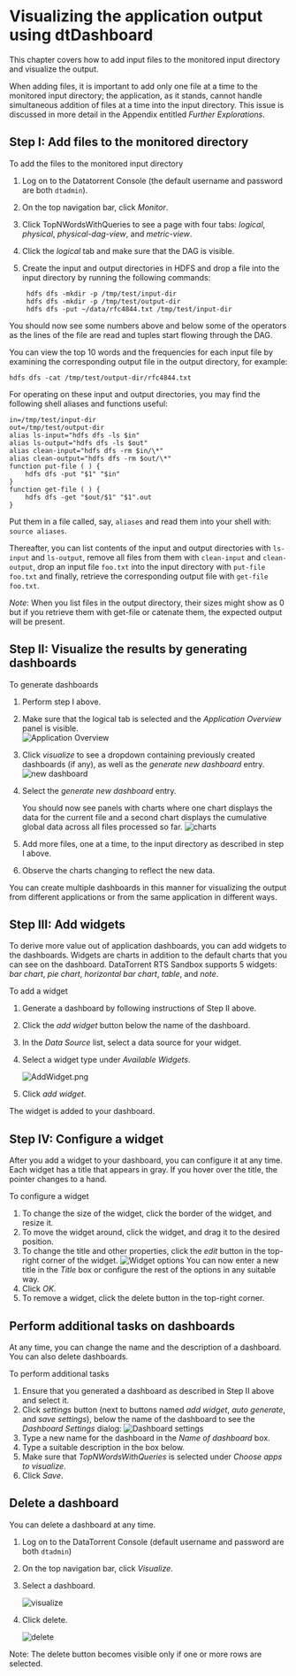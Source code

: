 Visualizing the application output using dtDashboard
===
This chapter covers how to add input files to the monitored input directory and
visualize the output.

When adding files, it is important to add only one file at a time to the
monitored input directory; the application, as it stands, cannot handle
simultaneous addition of files at a time into the input directory. This
issue is discussed in more detail in the Appendix entitled _Further Explorations_.

Step I: Add files to the monitored directory
---
To add the files to the monitored input directory

1. Log on to the Datatorrent Console (the default username and password are
   both `dtadmin`).
2. On the top navigation bar, click _Monitor_.
3. Click TopNWordsWithQueries to see a page with four tabs: _logical_,
   _physical_, _physical-dag-view_, and  _metric-view_.
4. Click the _logical_ tab and make sure that the DAG is visible.
5. Create the input and output directories in HDFS and drop a file into the
   input directory by running the following commands:

        hdfs dfs -mkdir -p /tmp/test/input-dir
        hdfs dfs -mkdir -p /tmp/test/output-dir
        hdfs dfs -put ~/data/rfc4844.txt /tmp/test/input-dir

You should now see some numbers above and below some of the operators as the
lines of the file are read and tuples start flowing through the DAG.

You can view the top 10 words and the frequencies for each input file by
examining the corresponding output file in the output directory, for example:

    hdfs dfs -cat /tmp/test/output-dir/rfc4844.txt

For operating on these input and output directories, you may find the following
shell aliases and functions useful:

    in=/tmp/test/input-dir
    out=/tmp/test/output-dir
    alias ls-input="hdfs dfs -ls $in"
    alias ls-output="hdfs dfs -ls $out"
    alias clean-input="hdfs dfs -rm $in/\*"
    alias clean-output="hdfs dfs -rm $out/\*"
    function put-file ( ) {
        hdfs dfs -put "$1" "$in"
    }
    function get-file ( ) {
        hdfs dfs -get "$out/$1" "$1".out
    }

Put them in a file called, say, `aliases` and read them into your shell with:
`source aliases`.

Thereafter, you can list contents of the input and output directories with
`ls-input` and `ls-output`, remove all files from them with `clean-input` and
`clean-output`, drop an input file `foo.txt` into the input directory with
`put-file foo.txt` and finally, retrieve the corresponding output file with
`get-file foo.txt`.

_Note_: When you list files in the output directory, their sizes might show as
0 but if you retrieve them with get-file or catenate them, the expected output
will be present.

Step II: Visualize the results by generating dashboards
---
To generate dashboards

1. Perform step I above.
2. Make sure that the logical tab is selected and the _Application Overview_
  panel is visible.  
    ![Application Overview](images/topnwords/image24.png "Application Overview")
3. Click _visualize_ to see a dropdown containing previously created dashboards
 (if any), as well as the _generate new dashboard_ entry.  
    ![new dashboard](images/topnwords/image25.png "new dashboard")
4. Select the _generate new dashboard_ entry.

    You should now see panels with charts where one chart displays the data for
    the current file and a second chart displays the cumulative global data
    across all files processed so far.
    ![charts](images/topnwords/image26.png "charts")

5. Add more files, one at a time, to the input directory as described in
  step I above.
6. Observe the charts changing to reflect the new data.

You can create multiple dashboards in this manner for visualizing the output
from different applications or from the same application in different ways.

Step III: Add widgets
---
To derive more value out of application dashboards, you can add widgets to the
dashboards. Widgets are charts in addition to the default charts that you can see on the dashboard. DataTorrent RTS Sandbox supports 5 widgets: _bar chart_,
_pie chart_, _horizontal bar chart_, _table_, and _note_.

To add a widget

1. Generate a dashboard by following instructions of Step II above.
2. Click the _add widget_ button below the name of the dashboard.
3. In the _Data Source_ list, select a data source for your widget.
4. Select a widget type under _Available Widgets_.

    ![AddWidget.png](images/topnwords/image27.png)

5. Click _add widget_.

The widget is added to your dashboard.

Step IV: Configure a widget
---
After you add a widget to your dashboard, you can configure it at any
time. Each widget has a title that appears in gray. If you hover over
the title, the pointer changes to a hand.

To configure a widget

1. To change the size of the widget, click the border of the widget, and
  resize it.
2. To move the widget around, click the widget, and drag it to the desired
  position.
3. To change the title and other properties, click the _edit_ button in the
  top-right corner of the widget.
    ![Widget options](images/topnwords/image28.png "Widget options")
  You can now enter a new title in the _Title_ box or configure the rest of the
  options in any suitable way.
4.  Click _OK_.
5.  To remove a widget, click the delete button in the top-right corner.

Perform additional tasks on dashboards
---
At any time, you can change the name and the description of a dashboard. You
can also delete dashboards.

To perform additional tasks

1. Ensure that you generated a dashboard as described in Step II above and
   select it.
2.  Click _settings_ button (next to buttons named _add widget_,
   _auto generate_, and _save settings_), below the name of the dashboard to see the _Dashboard Settings_ dialog:
    ![Dashboard settings](images/topnwords/image30.png "Dashboard settings")
3.  Type a new name for the dashboard in the _Name of dashboard_ box.
4.  Type a suitable description in the box below.
5.  Make sure that _TopNWordsWithQueries_ is selected under _Choose apps to
    visualize_.
6.  Click _Save_.


Delete a dashboard
---
You can delete a dashboard at any time.

1. Log on to the DataTorrent Console (default username and password are both
  `dtadmin`)
2. On the top navigation bar, click _Visualize_.
3. Select a dashboard.

    ![visualize](images/topnwords/image11.png "visualize")

4.  Click delete.

    ![delete](images/topnwords/image12.png "delete")

  Note: The delete button becomes visible only if one or more rows are selected.
